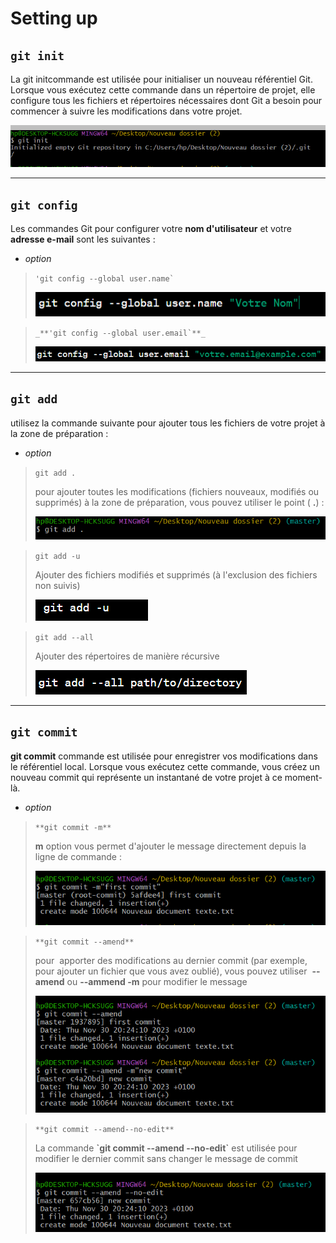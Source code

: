 # Setting up

## `git init`

La git initcommande est utilisée pour initialiser un nouveau référentiel Git. Lorsque vous exécutez cette commande dans un répertoire de projet, elle configure tous les fichiers et répertoires nécessaires dont Git a besoin pour commencer à suivre les modifications dans votre projet.

![git init](image.png)

---

## `git config`

Les commandes Git pour configurer votre **nom d'utilisateur** et votre **adresse e-mail** sont les suivantes :

- _option_

> `` 'git config --global user.name`  ``
>
> ![name](name.PNG)

> `` _**'git config --global user.email`**_ ``
>
> ![email](email.png)

---

## `git add`

utilisez la commande suivante pour ajouter tous les fichiers de votre projet à la zone de préparation :

- _option_

> `git add .`
>
> pour ajouter toutes les modifications (fichiers nouveaux, modifiés ou supprimés) à la zone de préparation, vous pouvez utiliser le point ( **.**) :
>
> ![](add.PNG)

> `git add -u`
>
> Ajouter des fichiers modifiés et supprimés (à l'exclusion des fichiers non suivis)
>
> ![](u.png)

> `git add --all`
>
> Ajouter des répertoires de manière récursive
>
> ![](all.png)

---

## `git commit`

**git commit** commande est utilisée pour enregistrer vos modifications dans le référentiel local. Lorsque vous exécutez cette commande, vous créez un nouveau commit qui représente un instantané de votre projet à ce moment-là.

- _option_

> `**git commit -m**`
>
> **m** option vous permet d'ajouter le message directement depuis la ligne de commande :
>
> ![](m.png)

> `**git commit --amend**`
>
> pour  apporter des modifications au dernier commit (par exemple, pour ajouter un fichier que vous avez oublié), vous pouvez utiliser  **\--amend** ou **\--ammend -m** pour modifier le message
>
> ![](ammend.png)

> `**git commit --amend--no-edit**`
>
> La commande **\`git commit --amend --no-edit\`** est utilisée pour modifier le dernier commit sans changer le message de commit
>
> ![](edit.png)
